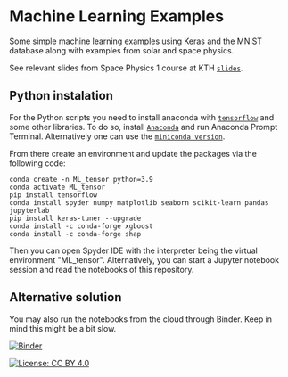 
# Machine Learning Examples

Some simple machine learning examples using Keras and the MNIST database along with examples from solar and space physics.

See relevant slides from Space Physics 1 course at KTH [`slides`](https://github.com/SavvasRaptis/machine-learning-examples/tree/main/lecture%20slides).
## Python instalation

For the Python scripts you need to install anaconda with [`tensorflow`](https://www.tensorflow.org/) and some other libraries. To do so, install [`Anaconda`](https://docs.anaconda.com/anaconda/install/windows/) and run Anaconda Prompt Terminal. Alternatively one can use the [`miniconda version`](https://docs.conda.io/en/latest/miniconda.html).

From there create an environment and update the packages via the following code:

 ```concole
 conda create -n ML_tensor python=3.9
 conda activate ML_tensor
 pip install tensorflow
 conda install spyder numpy matplotlib seaborn scikit-learn pandas jupyterlab
 pip install keras-tuner --upgrade
 conda install -c conda-forge xgboost
 conda install -c conda-forge shap
 ```

Then you can open Spyder IDE with the interpreter being the virtual environment "ML_tensor". Alternatively, you can start a Jupyter notebook session and read the notebooks of this repository.

## Alternative solution

You may also run the notebooks from the cloud through Binder. Keep in mind this might be a bit slow. 

[![Binder](https://mybinder.org/badge_logo.svg)](https://mybinder.org/v2/gh/SavvasRaptis/machine-learning-examples/HEAD)

[![License: CC BY 4.0](https://img.shields.io/badge/License-CC%20BY%204.0-lightgrey.svg)](https://creativecommons.org/licenses/by/4.0/)


